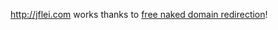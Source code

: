 http://jflei.com works thanks to [free naked domain redirection](http://wwwizer.com/naked-domain-redirect)!
